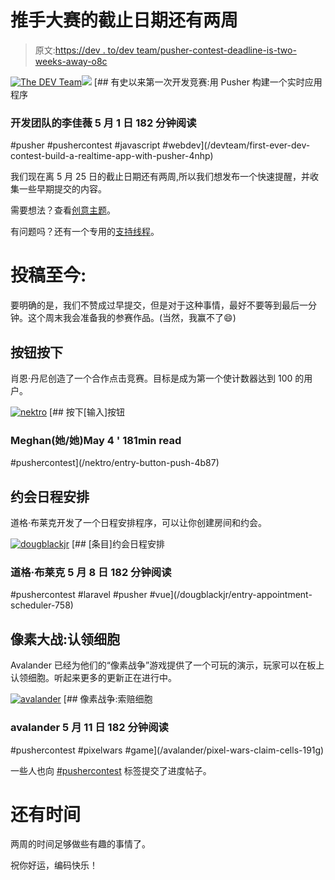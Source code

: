 # 推手大赛的截止日期还有两周

> 原文:[https://dev . to/dev team/pusher-contest-deadline-is-two-weeks-away-o8c](https://dev.to/devteam/pusher-contest-deadline-is-two-weeks-away-o8c)

[![The DEV Team](../Images/6b3a9c79aeecf790d5144f3fe1881f50.png)![](../Images/15e6599da1ea8b6f92e1b678e9347b2c.png)](/devteam) [## 有史以来第一次开发竞赛:用 Pusher 构建一个实时应用程序

### 开发团队的李佳薇 5 月 1 日 182 分钟阅读

#pusher #pushercontest #javascript #webdev](/devteam/first-ever-dev-contest-build-a-realtime-app-with-pusher-4nhp)

我们现在离 5 月 25 日的截止日期还有两周,所以我们想发布一个快速提醒，并收集一些早期提交的内容。

需要想法？查看[创意主题](https://dev.to/ben/pusher-contest-ideasdiscussion-thread-2idn)。

有问题吗？还有一个专用的[支持线程](https://dev.to/zmarkan/faq--support-thread-for-the-pusher-contest-2mi4)。

# [](#submissions-so-far)投稿至今:

要明确的是，我们不赞成过早提交，但是对于这种事情，最好不要等到最后一分钟。这个周末我会准备我的参赛作品。(当然，我赢不了😄)

## [](#button-push)按钮按下

肖恩·丹尼创造了一个合作点击竞赛。目标是成为第一个使计数器达到 100 的用户。

[![nektro](../Images/cb4b59d5a2101f651752b1c1936faa81.png)](/nektro) [## 按下[输入]按钮

### Meghan(她/她)May 4 ' 181min read

#pushercontest](/nektro/entry-button-push-4b87)

## [](#appointment-scheduler)约会日程安排

道格·布莱克开发了一个日程安排程序，可以让你创建房间和约会。

[![dougblackjr](../Images/fe7ff3f6df5fad0b487c5c20d4b9e83a.png)](/dougblackjr) [## [条目]约会日程安排

### 道格·布莱克 5 月 8 日 182 分钟阅读

#pushercontest #laravel #pusher #vue](/dougblackjr/entry-appointment-scheduler-758)

## [](#pixel-wars-claim-cells)像素大战:认领细胞

Avalander 已经为他们的“像素战争”游戏提供了一个可玩的演示，玩家可以在板上认领细胞。听起来更多的更新正在进行中。

[![avalander](../Images/dfd7bac1c61f0ed6ce18f3bb69b0f187.png)](/avalander) [## 像素战争:索赔细胞

### avalander 5 月 11 日 182 分钟阅读

#pushercontest #pixelwars #game](/avalander/pixel-wars-claim-cells-191g)

一些人也向 [#pushercontest](https://dev.to/t/pushercontest) 标签提交了进度帖子。

# [](#theres-still-time)还有时间

两周的时间足够做些有趣的事情了。

祝你好运，编码快乐！